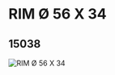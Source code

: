 # RIM Ø 56 X 34
## 15038
![RIM Ø 56 X 34](https://lc-www-live-s.legocdn.com/media/bricks/5/2/6045310.jpg)